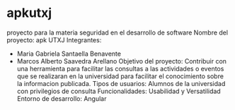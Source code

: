 # apkutxj
proyecto para la materia seguridad en el desarrollo de software
Nombre del proyecto: apk UTXJ
Integrantes:
- Maria Gabriela Santaella Benavente
- Marcos Alberto Saavedra Arellano
Objetivo del proyecto:
Contribuir con una herramienta para facilitar las consultas a las actividades o eventos que se realizaran en la universidad para facilitar el conocimiento sobre la informacion publicada.
Tipos de usuarios: Alumnos de la universidad con privilegios de consulta
Funcionalidades: Usabilidad y Versatilidad
Entorno de desarrollo: Angular
